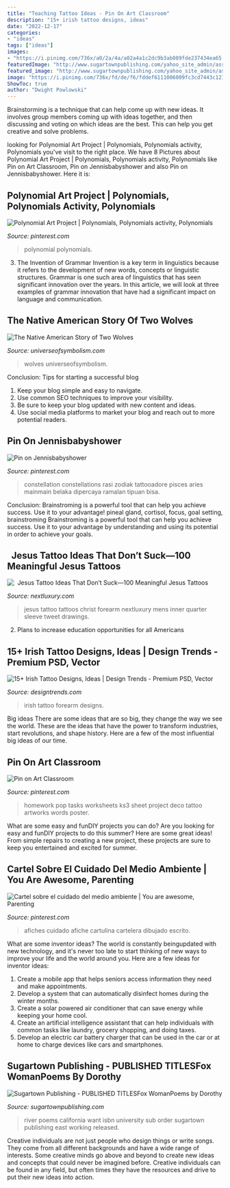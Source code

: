 ```yaml
---
title: "Teaching Tattoo Ideas - Pin On Art Classroom"
description: "15+ irish tattoo designs, ideas"
date: "2022-12-17"
categories:
- "ideas"
tags: ["ideas"]
images:
- "https://i.pinimg.com/736x/a0/2a/4a/a02a4a1c2dc9b3ab089fde237434ea65.jpg"
featuredImage: "http://www.sugartownpublishing.com/yahoo_site_admin/assets/images/Same_River_Twice_large.14784824_std.jpg"
featured_image: "http://www.sugartownpublishing.com/yahoo_site_admin/assets/images/Same_River_Twice_large.14784824_std.jpg"
image: "https://i.pinimg.com/736x/fd/de/f6/fddef6111006009fc3cd7443c1213beb.jpg"
ShowToc: true
author: "Dwight Powlowski"
---
```



Brainstorming is a technique that can help come up with new ideas. It involves group members coming up with ideas together, and then discussing and voting on which ideas are the best. This can help you get creative and solve problems.

	

		
looking for Polynomial Art Project | Polynomials, Polynomials activity, Polynomials you've visit to the right place. We have 8 Pictures about Polynomial Art Project | Polynomials, Polynomials activity, Polynomials like Pin on Art Classroom, Pin on Jennisbabyshower and also Pin on Jennisbabyshower. Here it is:
		
    
## Polynomial Art Project | Polynomials, Polynomials Activity, Polynomials

<img loading=lazy src="https://i.pinimg.com/736x/a0/2a/4a/a02a4a1c2dc9b3ab089fde237434ea65.jpg" onerror="this.onerror=null;this.src='https://tse1.mm.bing.net/th?id=OIP.vEtX6OENPyHoM_icaXW1fgAAAA&amp;pid=15.1';" alt="Polynomial Art Project | Polynomials, Polynomials activity, Polynomials">

_Source: pinterest.com_

>polynomial polynomials. 

	

3. The Invention of Grammar
Invention is a key term in linguistics because it refers to the development of new words, concepts or linguistic structures. Grammar is one such area of linguistics that has seen significant innovation over the years. In this article, we will look at three examples of grammar innovation that have had a significant impact on language and communication.

    
## The Native American Story Of Two Wolves

<img loading=lazy src="https://www.universeofsymbolism.com/images/two-wolves.jpg" onerror="this.onerror=null;this.src='https://tse1.mm.bing.net/th?id=OIP.aG-taglWOMGbRL_CwqdHNAHaFl&amp;pid=15.1';" alt="The Native American Story of Two Wolves">

_Source: universeofsymbolism.com_

>wolves universeofsymbolism. 

	

Conclusion: Tips for starting a successful blog
1. Keep your blog simple and easy to navigate.
2. Use common SEO techniques to improve your visibility.
3. Be sure to keep your blog updated with new content and ideas.
4. Use social media platforms to market your blog and reach out to more potential readers.

    
## Pin On Jennisbabyshower

<img loading=lazy src="https://i.pinimg.com/736x/a2/46/5d/a2465d16127ca77a25521f049ef9a93a.jpg" onerror="this.onerror=null;this.src='https://tse3.mm.bing.net/th?id=OIP.AOIXQkC52MkcsJKW2VuODgHaGG&amp;pid=15.1';" alt="Pin on Jennisbabyshower">

_Source: pinterest.com_

>constellation constellations rasi zodiak tattooadore pisces aries mainmain belaka dipercaya ramalan tipuan bisa. 

	

Conclusion: Brainstroming is a powerful tool that can help you achieve success. Use it to your advantage!
pineal gland, cortisol, focus, goal setting, brainstroming
Brainstroming is a powerful tool that can help you achieve success. Use it to your advantage by understanding and using its potential in order to achieve your goals.

    
## ️ ️ Jesus Tattoo Ideas That Don’t Suck—100 Meaningful Jesus Tattoos

<img loading=lazy src="http://nextluxury.com/wp-content/uploads/mens-quarter-sleeve-jesus-tattoo-on-inner-forearm.jpg" onerror="this.onerror=null;this.src='https://tse1.mm.bing.net/th?id=OIP.7sWmBUGMuzJ8aYXJujAJvQHaHa&amp;pid=15.1';" alt="️ ️ Jesus Tattoo Ideas That Don’t Suck—100 Meaningful Jesus Tattoos">

_Source: nextluxury.com_

>jesus tattoo tattoos christ forearm nextluxury mens inner quarter sleeve tweet drawings. 

	

2. Plans to increase education opportunities for all Americans 

    
## 15+ Irish Tattoo Designs, Ideas | Design Trends - Premium PSD, Vector

<img loading=lazy src="https://images.designtrends.com/wp-content/uploads/2015/10/22184145/Irish-Forearm-Tattoo-Design.jpg" onerror="this.onerror=null;this.src='https://tse1.mm.bing.net/th?id=OIP.vBOqX0abIDfA-wd9mnQETgHaHa&amp;pid=15.1';" alt="15+ Irish Tattoo Designs, Ideas | Design Trends - Premium PSD, Vector">

_Source: designtrends.com_

>irish tattoo forearm designs. 

	

Big ideas
There are some ideas that are so big, they change the way we see the world. These are the ideas that have the power to transform industries, start revolutions, and shape history. Here are a few of the most influential big ideas of our time.

    
## Pin On Art Classroom

<img loading=lazy src="https://i.pinimg.com/736x/b1/07/d6/b107d6884ee29e0f6970a7ac6c6e3be8--food-project-year-.jpg" onerror="this.onerror=null;this.src='https://tse4.mm.bing.net/th?id=OIP.quNokl2j8fz7SnbDPNkx6wHaKd&amp;pid=15.1';" alt="Pin on Art Classroom">

_Source: pinterest.com_

>homework pop tasks worksheets ks3 sheet project deco tattoo artworks words poster. 

	

What are some easy and funDIY projects you can do?
Are you looking for easy and funDIY projects to do this summer? Here are some great ideas! From simple repairs to creating a new project, these projects are sure to keep you entertained and excited for summer.

    
## Cartel Sobre El Cuidado Del Medio Ambiente | You Are Awesome, Parenting

<img loading=lazy src="https://i.pinimg.com/736x/fd/de/f6/fddef6111006009fc3cd7443c1213beb.jpg" onerror="this.onerror=null;this.src='https://tse1.mm.bing.net/th?id=OIP.VmyWN3uaCnmyOBDvZlilAAHaJ3&amp;pid=15.1';" alt="Cartel sobre el cuidado del medio ambiente | You are awesome, Parenting">

_Source: pinterest.com_

>afiches cuidado afiche cartulina cartelera dibujado escrito. 

	

What are some inventor ideas?
The world is constantly beingupdated with new technology, and it's never too late to start thinking of new ways to improve your life and the world around you. Here are a few ideas for inventor ideas: 
1. Create a mobile app that helps seniors access information they need and make appointments. 
2. Develop a system that can automatically disinfect homes during the winter months. 
3. Create a solar powered air conditioner that can save energy while keeping your home cool. 
4. Create an artificial intelligence assistant that can help individuals with common tasks like laundry, grocery shopping, and doing taxes. 
5. Develop an electric car battery charger that can be used in the car or at home to charge devices like cars and smartphones.

    
## Sugartown Publishing - PUBLISHED TITLESFox WomanPoems By Dorothy

<img loading=lazy src="http://www.sugartownpublishing.com/yahoo_site_admin/assets/images/Same_River_Twice_large.14784824_std.jpg" onerror="this.onerror=null;this.src='https://tse3.mm.bing.net/th?id=OIP.uAzDvsvMPpZlVyzVVM76QwHaLI&amp;pid=15.1';" alt="Sugartown Publishing - PUBLISHED TITLESFox WomanPoems by Dorothy">

_Source: sugartownpublishing.com_

>river poems california want isbn university sub order sugartown publishing east working released. 

	

Creative individuals are not just people who design things or write songs. They come from all different backgrounds and have a wide range of interests. Some creative minds go above and beyond to create new ideas and concepts that could never be imagined before. Creative individuals can be found in any field, but often times they have the resources and drive to put their new ideas into action.

